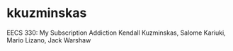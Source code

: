# kkuzminskas
EECS 330: My Subscription Addiction
Kendall Kuzminskas, Salome Kariuki, Mario Lizano, Jack Warshaw
